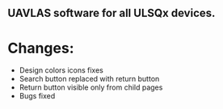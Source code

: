 ## UAVLAS software for all ULSQx devices.
# Changes: 
* Design colors icons fixes 
* Search button replaced with return button 
* Return button visible only from child pages 
* Bugs fixed
